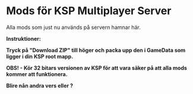 Mods för KSP Multiplayer Server
========
Alla mods som just nu används på servern hamnar här.

<b>Instruktioner:<b>

Tryck på "Download ZIP" till höger och packa upp den i GameData som ligger i din KSP root mapp.

OBS! - Kör 32 bitars versionen av KSP för att vara säker på att alla mods kommer att funktionera.

Blire nån andra vers eller ?

